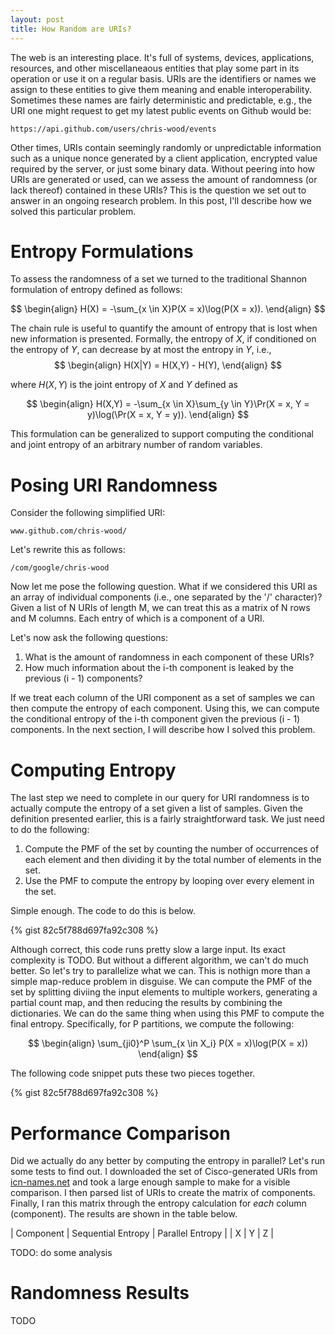 ```yaml
---
layout: post
title: How Random are URIs?
---
```


The web is an interesting place. It's full of systems, devices, applications, resources, 
and other miscellaneaous entities that play some part in its operation or use it on
a regular basis. URIs are the identifiers or names we assign to these entities to give 
them meaning and enable interoperability. Sometimes these names are fairly deterministic
and predictable, e.g., the URI one might request to get my latest public events on Github
would be:

~~~
https://api.github.com/users/chris-wood/events
~~~

Other times, URIs contain seemingly randomly or unpredictable information such as a unique
nonce generated by a client application, encrypted value required by the server, or just
some binary data. Without peering into how URIs are generated or used, can we assess the
amount of randomness (or lack thereof) contained in these URIs? This is the question we set
out to answer in an ongoing research problem. In this post, I'll describe how we solved this
particular problem.

# Entropy Formulations

To assess the randomness of a set we turned to the traditional Shannon formulation
of entropy defined as follows:

$$
\begin{align}
H(X) = -\sum_{x \in X}P(X = x)\log(P(X = x)).
\end{align}
$$

The chain rule is useful to quantify the amount of entropy that is lost when
new information is presented. Formally, the entropy of $X$, if conditioned
on the entropy of $Y$, can decrease by at most the entropy in $Y$, i.e.,
$$
\begin{align}
H(X|Y) = H(X,Y) - H(Y),
\end{align}
$$

where $H(X,Y)$ is the joint entropy of $X$ and $Y$ defined as

$$
\begin{align}
H(X,Y) = -\sum_{x \in X}\sum_{y \in Y}\Pr(X = x, Y = y)\log(\Pr(X = x, Y = y)).
\end{align}
$$

This formulation can be generalized to support computing the conditional
and joint entropy of an arbitrary number of random variables.

# Posing URI Randomness

Consider the following simplified URI: 

~~~
www.github.com/chris-wood/
~~~

Let's rewrite this as follows:

~~~
/com/google/chris-wood
~~~

Now let me pose the following question. What if we considered this URI as an array of 
individual components (i.e., one separated by the '/' character)? Given a list of N 
URIs of length M, we can treat this as a matrix of N rows and M columns. Each entry
of which is a component of a URI. 

Let's now ask the following questions:

1. What is the amount of randomness in each component of these URIs? 
2. How much information about the i-th component is leaked by the previous
(i - 1) components?

If we treat each column of the URI component as a set of samples we can then
compute the entropy of each component. Using this, we can compute the conditional
entropy of the i-th component given the previous (i - 1) components. In the next
section, I will describe how I solved this problem.

# Computing Entropy

The last step we need to complete in our query for URI randomness is
to actually compute the entropy of a set given a list of samples. Given
the definition presented earlier, this is a fairly straightforward task. 
We just need to do the following:

1. Compute the PMF of the set by counting the number of occurrences of each
element and then dividing it by the total number of elements in the set.
2. Use the PMF to compute the entropy by looping over every element in the set.

Simple enough. The code to do this is below.

{% gist 82c5f788d697fa92c308 %}

Although correct, this code runs pretty slow a large input. Its exact 
complexity is TODO. But without a different algorithm, we can't do much 
better. So let's try to parallelize what we can. This is nothign more
than a simple map-reduce problem in disguise. We can compute the PMF
of the set by splitting diviing the input elements to multiple workers,
generating a partial count map, and then reducing the results by combining
the dictionaries. We can do the same thing when using this PMF to compute
the final entropy. Specifically, for P partitions, we compute the following:

$$
\begin{align}
\sum_{ji0}^P \sum_{x \in X_i} P(X = x)\log(P(X = x))
\end{align}
$$

The following code snippet puts these two pieces together. 

{% gist 82c5f788d697fa92c308 %}

# Performance Comparison

Did we actually do any better by computing the entropy in parallel? Let's run
some tests to find out. I downloaded the set of Cisco-generated URIs from
[icn-names.net](icn-names.net) and took a large enough sample to make for a 
visible comparison. I then parsed list of URIs to create the matrix of components. 
Finally, I ran this matrix through the entropy calculation for *each* column 
(component). The results are shown in the table below.

| Component | Sequential Entropy | Parallel Entropy |
| X | Y | Z |

TODO: do some analysis

# Randomness Results

TODO

